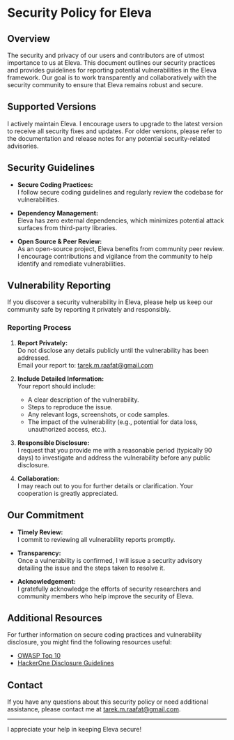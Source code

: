 # Security Policy for Eleva

## Overview

The security and privacy of our users and contributors are of utmost importance to us at Eleva. This document outlines our security practices and provides guidelines for reporting potential vulnerabilities in the Eleva framework. Our goal is to work transparently and collaboratively with the security community to ensure that Eleva remains robust and secure.

## Supported Versions

I actively maintain Eleva. I encourage users to upgrade to the latest version to receive all security fixes and updates. For older versions, please refer to the documentation and release notes for any potential security-related advisories.

## Security Guidelines

- **Secure Coding Practices:**  
  I follow secure coding guidelines and regularly review the codebase for vulnerabilities.

- **Dependency Management:**  
  Eleva has zero external dependencies, which minimizes potential attack surfaces from third-party libraries.

- **Open Source & Peer Review:**  
  As an open-source project, Eleva benefits from community peer review. I encourage contributions and vigilance from the community to help identify and remediate vulnerabilities.

## Vulnerability Reporting

If you discover a security vulnerability in Eleva, please help us keep our community safe by reporting it privately and responsibly.

### Reporting Process

1. **Report Privately:**  
   Do not disclose any details publicly until the vulnerability has been addressed.  
   Email your report to: [tarek.m.raafat@gmail.com](mailto:tarek.m.raafat@gmail.com)

2. **Include Detailed Information:**  
   Your report should include:

   - A clear description of the vulnerability.
   - Steps to reproduce the issue.
   - Any relevant logs, screenshots, or code samples.
   - The impact of the vulnerability (e.g., potential for data loss, unauthorized access, etc.).

3. **Responsible Disclosure:**  
   I request that you provide me with a reasonable period (typically 90 days) to investigate and address the vulnerability before any public disclosure.

4. **Collaboration:**  
   I may reach out to you for further details or clarification. Your cooperation is greatly appreciated.

## Our Commitment

- **Timely Review:**  
  I commit to reviewing all vulnerability reports promptly.

- **Transparency:**  
  Once a vulnerability is confirmed, I will issue a security advisory detailing the issue and the steps taken to resolve it.

- **Acknowledgement:**  
  I gratefully acknowledge the efforts of security researchers and community members who help improve the security of Eleva.

## Additional Resources

For further information on secure coding practices and vulnerability disclosure, you might find the following resources useful:

- [OWASP Top 10](https://owasp.org/www-project-top-ten/)
- [HackerOne Disclosure Guidelines](https://www.hackerone.com/disclosure-guidelines)

## Contact

If you have any questions about this security policy or need additional assistance, please contact me at [tarek.m.raafat@gmail.com](mailto:tarek.m.raafat@gmail.com).

---

I appreciate your help in keeping Eleva secure!
